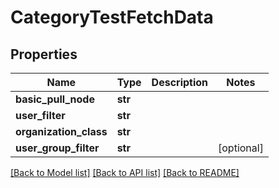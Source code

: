 # CategoryTestFetchData

## Properties
Name | Type | Description | Notes
------------ | ------------- | ------------- | -------------
**basic_pull_node** | **str** |  | 
**user_filter** | **str** |  | 
**organization_class** | **str** |  | 
**user_group_filter** | **str** |  | [optional] 

[[Back to Model list]](../README.md#documentation-for-models) [[Back to API list]](../README.md#documentation-for-api-endpoints) [[Back to README]](../README.md)

